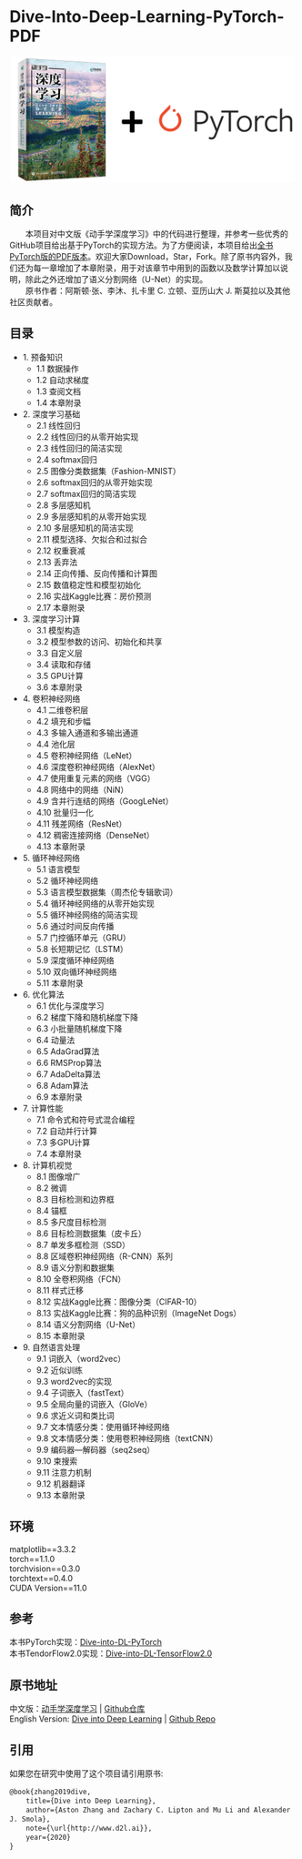 # Dive-Into-Deep-Learning-PyTorch-PDF
<div align=center>
<img width="500" src="pdf/cover.png" alt="封面"/>
</div>

## 简介
&emsp;&emsp;本项目对中文版《动手学深度学习》中的代码进行整理，并参考一些优秀的GitHub项目给出基于PyTorch的实现方法。为了方便阅读，本项目给出[全书PyTorch版的PDF版本](https://github.com/wzy6642/Dive-Into-Deep-Learning-PyTorch-PDF/blob/main/pdf/Dive%20Into%20Deep%20Learning_compressed.pdf)。欢迎大家Download，Star，Fork。除了原书内容外，我们还为每一章增加了本章附录，用于对该章节中用到的函数以及数学计算加以说明，除此之外还增加了语义分割网络（U-Net）的实现。       
&emsp;&emsp;原书作者：阿斯顿·张、李沐、扎卡里 C. 立顿、亚历山大 J. 斯莫拉以及其他社区贡献者。

## 目录
* 1\. 预备知识
   * 1.1 数据操作
   * 1.2 自动求梯度
   * 1.3 查阅文档
   * 1.4 本章附录
* 2\. 深度学习基础
   * 2.1 线性回归
   * 2.2 线性回归的从零开始实现
   * 2.3 线性回归的简洁实现
   * 2.4 softmax回归
   * 2.5 图像分类数据集（Fashion-MNIST）
   * 2.6 softmax回归的从零开始实现
   * 2.7 softmax回归的简洁实现
   * 2.8 多层感知机
   * 2.9 多层感知机的从零开始实现
   * 2.10 多层感知机的简洁实现
   * 2.11 模型选择、欠拟合和过拟合
   * 2.12 权重衰减
   * 2.13 丢弃法
   * 2.14 正向传播、反向传播和计算图
   * 2.15 数值稳定性和模型初始化
   * 2.16 实战Kaggle比赛：房价预测
   * 2.17 本章附录
* 3\. 深度学习计算
   * 3.1 模型构造
   * 3.2 模型参数的访问、初始化和共享
   * 3.3 自定义层
   * 3.4 读取和存储
   * 3.5 GPU计算
   * 3.6 本章附录
* 4\. 卷积神经网络
   * 4.1 二维卷积层
   * 4.2 填充和步幅
   * 4.3 多输入通道和多输出通道
   * 4.4 池化层
   * 4.5 卷积神经网络（LeNet）
   * 4.6 深度卷积神经网络（AlexNet）
   * 4.7 使用重复元素的网络（VGG）
   * 4.8 网络中的网络（NiN）
   * 4.9 含并行连结的网络（GoogLeNet）
   * 4.10 批量归一化
   * 4.11 残差网络（ResNet）
   * 4.12 稠密连接网络（DenseNet）
   * 4.13 本章附录
* 5\. 循环神经网络
   * 5.1 语言模型
   * 5.2 循环神经网络
   * 5.3 语言模型数据集（周杰伦专辑歌词）
   * 5.4 循环神经网络的从零开始实现
   * 5.5 循环神经网络的简洁实现
   * 5.6 通过时间反向传播
   * 5.7 门控循环单元（GRU）
   * 5.8 长短期记忆（LSTM）
   * 5.9 深度循环神经网络
   * 5.10 双向循环神经网络
   * 5.11 本章附录
* 6\. 优化算法
   * 6.1 优化与深度学习
   * 6.2 梯度下降和随机梯度下降
   * 6.3 小批量随机梯度下降
   * 6.4 动量法
   * 6.5 AdaGrad算法
   * 6.6 RMSProp算法
   * 6.7 AdaDelta算法
   * 6.8 Adam算法
   * 6.9 本章附录
* 7\. 计算性能
   * 7.1 命令式和符号式混合编程
   * 7.2 自动并行计算
   * 7.3 多GPU计算
   * 7.4 本章附录
* 8\. 计算机视觉
   * 8.1 图像增广
   * 8.2 微调
   * 8.3 目标检测和边界框
   * 8.4 锚框
   * 8.5 多尺度目标检测
   * 8.6 目标检测数据集（皮卡丘）
   * 8.7 单发多框检测（SSD）
   * 8.8 区域卷积神经网络（R-CNN）系列
   * 8.9 语义分割和数据集
   * 8.10 全卷积网络（FCN）
   * 8.11 样式迁移
   * 8.12 实战Kaggle比赛：图像分类（CIFAR-10）
   * 8.13 实战Kaggle比赛：狗的品种识别（ImageNet Dogs）
   * 8.14 语义分割网络（U-Net）
   * 8.15 本章附录
* 9\. 自然语言处理
   * 9.1 词嵌入（word2vec）
   * 9.2 近似训练
   * 9.3 word2vec的实现
   * 9.4 子词嵌入（fastText）
   * 9.5 全局向量的词嵌入（GloVe）
   * 9.6 求近义词和类比词
   * 9.7 文本情感分类：使用循环神经网络
   * 9.8 文本情感分类：使用卷积神经网络（textCNN）
   * 9.9 编码器—解码器（seq2seq）
   * 9.10 束搜索
   * 9.11 注意力机制
   * 9.12 机器翻译
   * 9.13 本章附录
## 环境
matplotlib==3.3.2       
torch==1.1.0       
torchvision==0.3.0       
torchtext==0.4.0       
CUDA Version==11.0


## 参考
本书PyTorch实现：[Dive-into-DL-PyTorch](https://github.com/ShusenTang/Dive-into-DL-PyTorch)       
本书TendorFlow2.0实现：[Dive-into-DL-TensorFlow2.0](https://github.com/TrickyGo/Dive-into-DL-TensorFlow2.0)

## 原书地址
中文版：[动手学深度学习](https://zh.d2l.ai/) | [Github仓库](https://github.com/d2l-ai/d2l-zh)       
English Version: [Dive into Deep Learning](https://d2l.ai/) | [Github Repo](https://github.com/d2l-ai/d2l-en)

## 引用
如果您在研究中使用了这个项目请引用原书:
```
@book{zhang2019dive,
    title={Dive into Deep Learning},
    author={Aston Zhang and Zachary C. Lipton and Mu Li and Alexander J. Smola},
    note={\url{http://www.d2l.ai}},
    year={2020}
}
```
